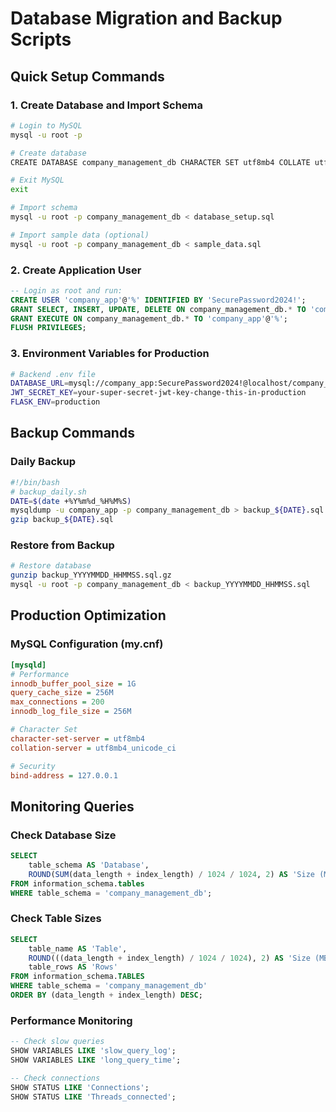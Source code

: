 # Database Migration and Backup Scripts

## Quick Setup Commands

### 1. Create Database and Import Schema
```bash
# Login to MySQL
mysql -u root -p

# Create database
CREATE DATABASE company_management_db CHARACTER SET utf8mb4 COLLATE utf8mb4_unicode_ci;

# Exit MySQL
exit

# Import schema
mysql -u root -p company_management_db < database_setup.sql

# Import sample data (optional)
mysql -u root -p company_management_db < sample_data.sql
```

### 2. Create Application User
```sql
-- Login as root and run:
CREATE USER 'company_app'@'%' IDENTIFIED BY 'SecurePassword2024!';
GRANT SELECT, INSERT, UPDATE, DELETE ON company_management_db.* TO 'company_app'@'%';
GRANT EXECUTE ON company_management_db.* TO 'company_app'@'%';
FLUSH PRIVILEGES;
```

### 3. Environment Variables for Production
```bash
# Backend .env file
DATABASE_URL=mysql://company_app:SecurePassword2024!@localhost/company_management_db
JWT_SECRET_KEY=your-super-secret-jwt-key-change-this-in-production
FLASK_ENV=production
```

## Backup Commands

### Daily Backup
```bash
#!/bin/bash
# backup_daily.sh
DATE=$(date +%Y%m%d_%H%M%S)
mysqldump -u company_app -p company_management_db > backup_${DATE}.sql
gzip backup_${DATE}.sql
```

### Restore from Backup
```bash
# Restore database
gunzip backup_YYYYMMDD_HHMMSS.sql.gz
mysql -u root -p company_management_db < backup_YYYYMMDD_HHMMSS.sql
```

## Production Optimization

### MySQL Configuration (my.cnf)
```ini
[mysqld]
# Performance
innodb_buffer_pool_size = 1G
query_cache_size = 256M
max_connections = 200
innodb_log_file_size = 256M

# Character Set
character-set-server = utf8mb4
collation-server = utf8mb4_unicode_ci

# Security
bind-address = 127.0.0.1
```

## Monitoring Queries

### Check Database Size
```sql
SELECT 
    table_schema AS 'Database',
    ROUND(SUM(data_length + index_length) / 1024 / 1024, 2) AS 'Size (MB)'
FROM information_schema.tables 
WHERE table_schema = 'company_management_db';
```

### Check Table Sizes
```sql
SELECT 
    table_name AS 'Table',
    ROUND(((data_length + index_length) / 1024 / 1024), 2) AS 'Size (MB)',
    table_rows AS 'Rows'
FROM information_schema.TABLES 
WHERE table_schema = 'company_management_db'
ORDER BY (data_length + index_length) DESC;
```

### Performance Monitoring
```sql
-- Check slow queries
SHOW VARIABLES LIKE 'slow_query_log';
SHOW VARIABLES LIKE 'long_query_time';

-- Check connections
SHOW STATUS LIKE 'Connections';
SHOW STATUS LIKE 'Threads_connected';
```

